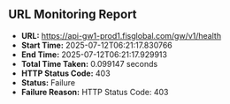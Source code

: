 ## URL Monitoring Report

- **URL:** https://api-gw1-prod1.fisglobal.com/gw/v1/health
- **Start Time:** 2025-07-12T06:21:17.830766
- **End Time:** 2025-07-12T06:21:17.929913
- **Total Time Taken:** 0.099147 seconds
- **HTTP Status Code:** 403
- **Status:** Failure
- **Failure Reason:** HTTP Status Code: 403
